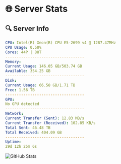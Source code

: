 # 🌐 Server Stats
## 🔍 Server Info
```yaml
CPU: Intel(R) Xeon(R) CPU E5-2699 v4 @ 1287.47MHz
CPU Usage: 0.50%
Cores: 44P | 88T
-----------------------------------
Memory:
Current Usage: 146.05 GB/503.74 GB
Available: 354.25 GB
-----------------------------------
Disk:
Current Usage: 66.58 GB/1.71 TB
Free: 1.56 TB
-----------------------------------
GPU:
No GPU detected
-----------------------------------
Network:
Current Transfer (Sent): 12.83 MB/s
Current Transfer (Received): 102.85 KB/s
Total Sent: 46.48 TB
Total Received: 404.09 GB
-----------------------------------
Uptime:
29d 12h 25m 6s
```
![GitHub Stats](https://img.shields.io/badge/Updated-2025-04-06_09:47:55-blue)